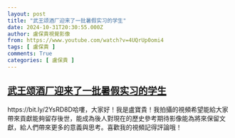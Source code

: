 ```yaml
---
layout: post
title: "武王颂酒厂迎来了一批暑假实习的学生"
date: 2024-10-31T20:30:55.000Z
author: 盧保貴視覺影像
from: https://www.youtube.com/watch?v=4UQrUp0omi4
tags: [ 盧保貴 ]
comments: True
categories: [ 盧保貴 ]
---
```

<!--1730406655000-->
[武王颂酒厂迎来了一批暑假实习的学生](https://www.youtube.com/watch?v=4UQrUp0omi4)
------

<div>
https://bit.ly/2YsRD8D哈嘍，大家好！我是盧寶貴！我拍攝的視頻希望能給大家帶來貢獻能夠留存後世，能成為後人對現在的歷史參考期待影像能為將來保留文獻，給人們帶來更多的意義與思考。喜歡我的視頻記得評論哦！
</div>
